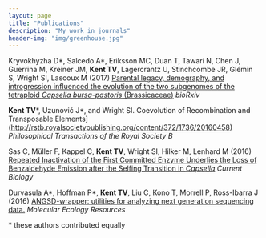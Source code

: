 ```yaml
---
layout: page
title: "Publications"
description: "My work in journals"
header-img: "img/greenhouse.jpg"
---
```


Kryvokhyzha D\*, Salcedo A\*, Eriksson MC, Duan T, Tawari N, Chen J, Guerrina M, Kreiner JM, __Kent TV__, Lagercrantz U, Stinchcombe JR, Glémin S, Wright SI,  Lascoux M (2017) [Parental legacy, demography, and introgression influenced the evolution of the two subgenomes of the tetraploid _Capsella bursa-pastoris_ (Brassicaceae)](https://doi.org/10.1101/234096) _bioRxiv_

__Kent TV__\*, Uzunović J\*, and Wright SI. Coevolution of Recombination and Transposable Elements](http://rstb.royalsocietypublishing.org/content/372/1736/20160458) _Philosophical Transactions of the Royal Society B_


Sas C, Müller F, Kappel C, __Kent TV__, Wright SI, Hilker M, Lenhard M (2016) [Repeated Inactivation of the First Committed Enzyme Underlies the Loss of Benzaldehyde Emission after the Selfing Transition in _Capsella_](http://www.cell.com/current-biology/pdf/S0960-9822(16)31211-8.pdf) _Current Biology_


Durvasula A\*, Hoffman P\*, __Kent TV__, Liu C, Kono T, Morrell P, Ross-Ibarra J (2016) [ANGSD-wrapper: utilities for analyzing next generation sequencing data.](https://paperpile.com/view/5070986b-1d9d-070d-ab30-90da2a40f357) _Molecular Ecology Resources_


\* these authors contributed equally
